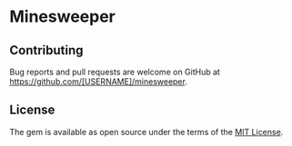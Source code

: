 # Minesweeper

## Contributing

Bug reports and pull requests are welcome on GitHub at https://github.com/[USERNAME]/minesweeper.

## License

The gem is available as open source under the terms of the [MIT License](https://opensource.org/licenses/MIT).
